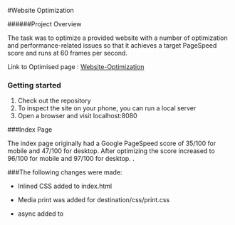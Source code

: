 #Website Optimization
 
######Project Overview
 
The task was to optimize a provided website with a number of optimization and performance-related issues so that it achieves a target PageSpeed score and runs at 60 frames per second.
 
Link to Optimised page : [Website-Optimization](https://anilbiradar014.github.io/Website-Optimization/)
 
### Getting started
 
1. Check out the repository
2. To inspect the site on your phone, you can run a local server
3. Open a browser and visit localhost:8080
 
 
###Index Page
 
The index page originally had a Google PageSpeed score of 35/100 for mobile and 47/100 for desktop. After optimizing the score increased to 96/100 for mobile and 97/100 for desktop. .
 
###The following changes were made:
 
* Inlined CSS added to index.html
 
* Media print was added for destination/css/print.css
 
* async added to <script> in index.html.
 
* optimized images in “img” folder by compressing them using tinypng.com.
 
* Using Grunt views/images/pizzeria.jpg was optimised.
 
* Optimization made in views/js/main.js file.
 
-  document.querySelector() is replaced with document.getElementById() on line 427.
 
-  used document.getElementsByClassName() Web API on line 452.

-  moved variables newwidth and dx outside the loop to line 453 and 454.
 
-  declared pizzasDiv variable outside the loop on line 472.
 
-  document.querySelectorAll is replaced with document.getElementsByClassName() Web API on line 505
 
-  document.body.scrollTop / 1250 was assigned to a variable scrollTop and declared outside loop on line 506.
